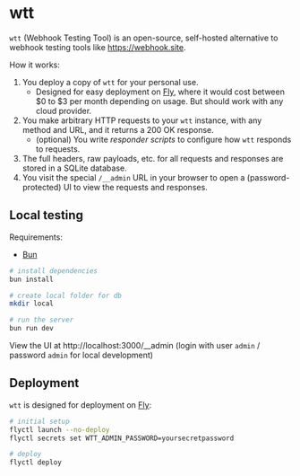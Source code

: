 # wtt

`wtt` (Webhook Testing Tool) is an open-source, self-hosted alternative to webhook testing tools like https://webhook.site.

How it works:

1. You deploy a copy of `wtt` for your personal use.
   - Designed for easy deployment on [Fly](https://fly.io), where it would cost between $0 to $3 per month depending on usage. But should work with any cloud provider.
2. You make arbitrary HTTP requests to your `wtt` instance, with any method and URL, and it returns a 200 OK response.
   - (optional) You write _responder scripts_ to configure how `wtt` responds to requests.
3. The full headers, raw payloads, etc. for all requests and responses are stored in a SQLite database.
4. You visit the special `/__admin` URL in your browser to open a (password-protected) UI to view the requests and responses.

## Local testing

Requirements:

- [Bun](https://bun.sh/)

```bash
# install dependencies
bun install

# create local folder for db
mkdir local

# run the server
bun run dev
```

View the UI at http://localhost:3000/__admin (login with user `admin` / password `admin` for local development)

## Deployment

`wtt` is designed for deployment on [Fly](https://fly.io):

```bash
# initial setup
flyctl launch --no-deploy
flyctl secrets set WTT_ADMIN_PASSWORD=yoursecretpassword

# deploy
flyctl deploy
```
